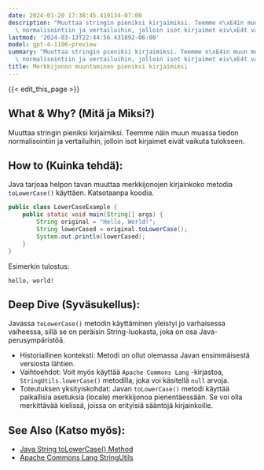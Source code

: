 ```yaml
---
date: 2024-01-20 17:38:45.419134-07:00
description: "Muuttaa stringin pieniksi kirjaimiksi. Teemme n\xE4in muun muassa tiedon\
  \ normalisointiin ja vertailuihin, jolloin isot kirjaimet eiv\xE4t vaikuta tulokseen."
lastmod: '2024-03-13T22:44:56.431892-06:00'
model: gpt-4-1106-preview
summary: "Muuttaa stringin pieniksi kirjaimiksi. Teemme n\xE4in muun muassa tiedon\
  \ normalisointiin ja vertailuihin, jolloin isot kirjaimet eiv\xE4t vaikuta tulokseen."
title: Merkkijonon muuntaminen pieniksi kirjaimiksi
---
```


{{< edit_this_page >}}

## What & Why? (Mitä ja Miksi?)
Muuttaa stringin pieniksi kirjaimiksi. Teemme näin muun muassa tiedon normalisointiin ja vertailuihin, jolloin isot kirjaimet eivät vaikuta tulokseen.

## How to (Kuinka tehdä):
Java tarjoaa helpon tavan muuttaa merkkijonojen kirjainkoko metodia `toLowerCase()` käyttäen. Katsotaanpa koodia.

```java
public class LowerCaseExample {
    public static void main(String[] args) {
        String original = "Hello, World!";
        String lowerCased = original.toLowerCase();
        System.out.println(lowerCased);
    }
}
```

Esimerkin tulostus:

```
hello, world!
```

## Deep Dive (Syväsukellus):
Javassa `toLowerCase()` metodin käyttäminen yleistyi jo varhaisessa vaiheessa, sillä se on peräisin String-luokasta, joka on osa Java-perusympäristöä.

* Historiallinen konteksti: Metodi on ollut olemassa Javan ensimmäisestä versiosta lähtien.
* Vaihtoehdot: Voit myös käyttää `Apache Commons Lang` -kirjastoa, `StringUtils.lowerCase()` metodilla, joka voi käsitellä `null` arvoja.
* Toteutuksen yksityiskohdat: Javan `toLowerCase()` metodi käyttää paikallisia asetuksia (locale) merkkijonoa pienentäessään. Se voi olla merkittävää kielissä, joissa on erityisiä sääntöjä kirjainkoille.

## See Also (Katso myös):
- [Java String toLowerCase() Method](https://docs.oracle.com/en/java/javase/17/docs/api/java.base/java/lang/String.html#toLowerCase())
- [Apache Commons Lang StringUtils](https://commons.apache.org/proper/commons-lang/apidocs/org/apache/commons/lang3/StringUtils.html#lowerCase-java.lang.String-)
